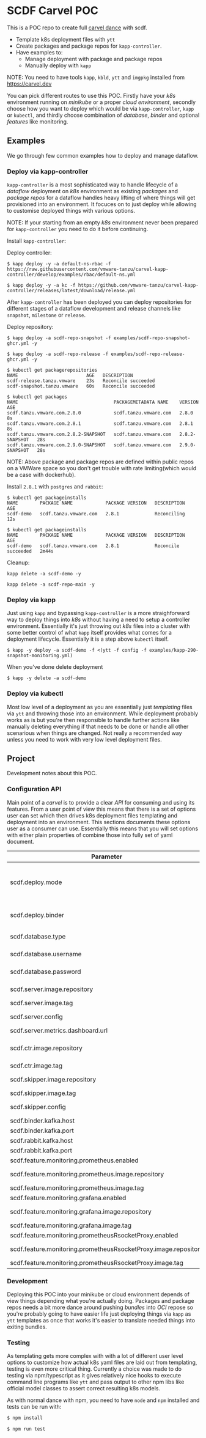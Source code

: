 # SCDF Carvel POC

This is a POC repo to create full [carvel dance](https://carvel.dev) with scdf.

- Template k8s deployment files with `ytt`
- Create packages and package repos for `kapp-controller`.
- Have examples to:
  - Manage deployment with package and package repos
  - Manually deploy with `kapp`

NOTE: You need to have tools `kapp`, `kbld`, `ytt` and `imgpkg` installed from https://carvel.dev

You can pick different routes to use this POC. Firstly have your _k8s_ environment running
on _minikube_ or a proper _cloud environment_, secondly choose how you want to deploy which would
be via `kapp-controller`, `kapp` or `kubectl`, and thirdly choose combination of _database_,
_binder_ and optional _features_ like monitoring.

## Examples
We go through few common examples how to deploy and manage dataflow.

### Deploy via kapp-controller
`kapp-controller` is a most sophisticated way to handle lifecycle of a
_dataflow_ deployment on _k8s_ environment as existing _packages_ and
_package repos_ for a dataflow handles heavy lifting of where things
will get provisioned into an environment. It focuces on to just deploy
while allowing to customise deployed things with various options.

NOTE: If your starting from an empty _k8s_ environment never been prepared
for `kapp-controller` you need to do it before continuing.

Install `kapp-controller`:

Deploy controller:
```
$ kapp deploy -y -a default-ns-rbac -f https://raw.githubusercontent.com/vmware-tanzu/carvel-kapp-controller/develop/examples/rbac/default-ns.yml

$ kapp deploy -y -a kc -f https://github.com/vmware-tanzu/carvel-kapp-controller/releases/latest/download/release.yml
```

After `kapp-controller` has been deployed you can deploy repositories for different stages
of a dataflow development and release channels like `snapshot`, `milestone` or `release`.

Deploy repository:
```
$ kapp deploy -a scdf-repo-snapshot -f examples/scdf-repo-snapshot-ghcr.yml -y

$ kapp deploy -a scdf-repo-release -f examples/scdf-repo-release-ghcr.yml -y

$ kubectl get packagerepositories
NAME                         AGE   DESCRIPTION
scdf-release.tanzu.vmware    23s   Reconcile succeeded
scdf-snapshot.tanzu.vmware   60s   Reconcile succeeded

$ kubectl get packages
NAME                                   PACKAGEMETADATA NAME    VERSION          AGE
scdf.tanzu.vmware.com.2.8.0            scdf.tanzu.vmware.com   2.8.0            8s
scdf.tanzu.vmware.com.2.8.1            scdf.tanzu.vmware.com   2.8.1            8s
scdf.tanzu.vmware.com.2.8.2-SNAPSHOT   scdf.tanzu.vmware.com   2.8.2-SNAPSHOT   28s
scdf.tanzu.vmware.com.2.9.0-SNAPSHOT   scdf.tanzu.vmware.com   2.9.0-SNAPSHOT   28s
```

NOTE: Above package and package repos are defined within public repos on a
VMWare space so you don't get trouble with rate limiting(which would be
a case with dockerhub).

Install `2.8.1` with `postgres` and `rabbit`:
```
$ kubectl get packageinstalls
NAME        PACKAGE NAME            PACKAGE VERSION   DESCRIPTION   AGE
scdf-demo   scdf.tanzu.vmware.com   2.8.1             Reconciling   12s

$ kubectl get packageinstalls
NAME        PACKAGE NAME            PACKAGE VERSION   DESCRIPTION           AGE
scdf-demo   scdf.tanzu.vmware.com   2.8.1             Reconcile succeeded   2m44s
```

Cleanup:
```
kapp delete -a scdf-demo -y

kapp delete -a scdf-repo-main -y
```

### Deploy via kapp
Just using `kapp` and bypassing `kapp-controller` is a more straighforward way to deploy
things into _k8s_ without having a need to setup a controller environment. Essentially
it's just throwing out _k8s_ files into a cluster with some better control of what
`kapp` itself provides what comes for a deployment lifecycle. Essentially it is a step
above `kubectl` itself.

```
$ kapp -y deploy -a scdf-demo -f <(ytt -f config -f examples/kapp-290-snapshot-monitoring.yml)
```

When you've done delete deployment
```
$ kapp -y delete -a scdf-demo
```

### Deploy via kubectl
Most low level of a deployment as you are essentially just _templating_ files via
`ytt` and throwing those into an environment. While deployment probably works as
is but you're then responsible to handle further actions like manually deleting
everything if that needs to be done or handle all other scenarious when things
are changed. Not really a recommended way unless you need to work with very
low level deployment files.

## Project
Development notes about this POC.

### Configuration API
Main point of a _carvel_ is to provide a clear _API_ for consuming and using
its features. From a user point of view this means that there is a set of
options user can set which then drives k8s deployment files templating
and deployment into an environment. This sections documents these options
user as a consumer can use. Essentially this means that you will set
options with either plain properties of combine those into fully set of
yaml document.

| Parameter                                                       | Type                    | Default                                                | Description                                   |
|-----------------------------------------------------------------|-------------------------|--------------------------------------------------------|-----------------------------------------------|
| scdf.deploy.mode                                                | enum(minikube,cloud)    | minikube                                               | To ease deployment to minikube using nodeport |
| scdf.deploy.binder                                              | enum(rabbit,kafka)      | rabbit                                                 | Binder type type to use with apps             |
| scdf.database.type                                              | enum(mysql,postgres)    | mysql                                                  | Database type to use                          |
| scdf.database.username                                          | string(base64)          | dataflow                                               | Database username                             |
| scdf.database.password                                          | string(base64)          | secret                                                 | Database password                             |
| scdf.server.image.repository                                    | string(image repo base) | springcloud/spring-cloud-dataflow-server               |                                               |
| scdf.server.image.tag                                           | string(image tag)       | null                                                   |                                               |
| scdf.server.config                                              | yaml(additional config) | null                                                   |                                               |
| scdf.server.metrics.dashboard.url                               | string                  | null                                                   |                                               |
| scdf.ctr.image.repository                                       | string(image repo base) | springcloud/spring-cloud-dataflow-composed-task-runner | Metrics dashboard url                         |
| scdf.ctr.image.tag                                              | string(image tag)       | null                                                   |                                               |
| scdf.skipper.image.repository                                   | string(image repo base) | springcloud/spring-cloud-skipper-server                |                                               |
| scdf.skipper.image.tag                                          | string(image tag)       | null                                                   |                                               |
| scdf.skipper.config                                             | yaml(additional config) | null                                                   |                                               |
| scdf.binder.kafka.host                                          | string(host)            | null                                                   |                                               |
| scdf.binder.kafka.port                                          | string(port)            | null                                                   |                                               |
| scdf.rabbit.kafka.host                                          | string(host)            | null                                                   |                                               |
| scdf.rabbit.kafka.port                                          | string(port)            | null                                                   |                                               |
| scdf.feature.monitoring.prometheus.enabled                      | boolean                 | false                                                  |                                               |
| scdf.feature.monitoring.prometheus.image.repository             | string(image repo base) | prom/prometheus                                        |                                               |
| scdf.feature.monitoring.prometheus.image.tag                    | string(image tag)       | v2.12.0                                                |                                               |
| scdf.feature.monitoring.grafana.enabled                         | boolean                 | false                                                  |                                               |
| scdf.feature.monitoring.grafana.image.repository                | string(image repo base) | springcloud/spring-cloud-dataflow-grafana-prometheus   |                                               |
| scdf.feature.monitoring.grafana.image.tag                       | string(image tag)       | null                                                   |                                               |
| scdf.feature.monitoring.prometheusRsocketProxy.enabled          | boolean                 | false                                                  |                                               |
| scdf.feature.monitoring.prometheusRsocketProxy.image.repository | string(image repo base) | micrometermetrics/prometheus-rsocket-proxy             |                                               |
| scdf.feature.monitoring.prometheusRsocketProxy.image.tag        | string(image tag)       | 1.0.0                                                  |                                               |

### Development
Deploying this POC into your minikube or cloud environment depends of view things
depending what you're actually doing. Packages and package repos needs a bit more
dance around pushing _bundles_ into _OCI_ repose so you're probably going to
have easier life just deploying things via `kapp` as `ytt` templates as once
that works it's easier to translate needed things into exiting bundles.

### Testing
As templating gets more complex with with a lot of different user level options
to customize how actual k8s yaml files are laid out from templating, testing
is even more critical thing. Currently a choice was made to do testing via
npm/typescript as it gives relatively nice hooks to execute command line
programs like `ytt` and pass output to other npm libs like official model
classes to assert correct resulting k8s models.

As with normal dance with npm, you need to have `node` and `npm` installed and
tests can be run with:
```bash
$ npm install

$ npm run test
```
